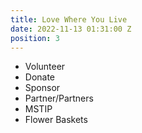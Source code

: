 ```yaml
---
title: Love Where You Live
date: 2022-11-13 01:31:00 Z
position: 3
---
```


* Volunteer
* Donate
* Sponsor
* Partner/Partners
* MSTIP
* Flower Baskets